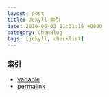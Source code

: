```yaml
---
layout: post
title: Jekyll 索引
date: 2016-06-03 11:31:15 +0800
category: ChenBlog
tags: [jekyll, checklist]
---
```


### 索引

* [variable](https://jekyllrb.com/docs/variables/)
* [permalink](https://jekyllrb.com/docs/permalinks/)
